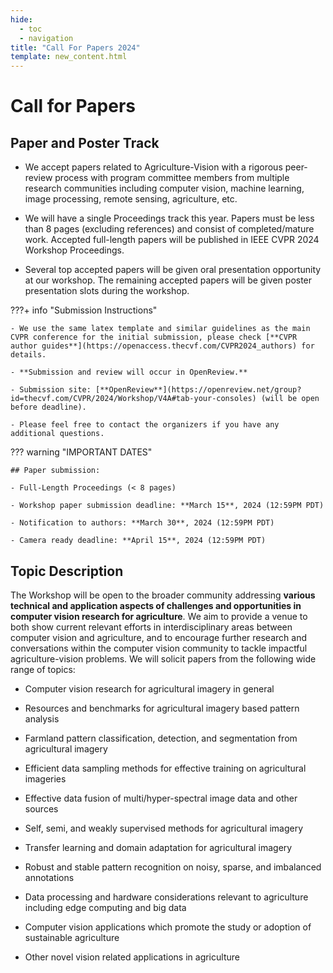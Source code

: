 ```yaml
---
hide:
  - toc
  - navigation
title: "Call For Papers 2024"
template: new_content.html
---
```


# Call for Papers
## Paper and Poster Track

- We accept papers related to Agriculture-Vision with a rigorous peer-review process with program committee members from multiple research communities including computer vision, machine learning, image processing, remote sensing, agriculture, etc.

- We will have a single Proceedings track this year.  Papers must be less than 8 pages (excluding references) and consist of completed/mature work.  Accepted full-length papers will be published in IEEE CVPR 2024 Workshop Proceedings. 

- Several top accepted papers will be given oral presentation opportunity at our workshop.  The remaining accepted papers will be given poster presentation slots during the workshop.

???+ info "Submission Instructions"

    - We use the same latex template and similar guidelines as the main CVPR conference for the initial submission, please check [**CVPR author guides**](https://openaccess.thecvf.com/CVPR2024_authors) for details.

    - **Submission and review will occur in OpenReview.**

    - Submission site: [**OpenReview**](https://openreview.net/group?id=thecvf.com/CVPR/2024/Workshop/V4A#tab-your-consoles) (will be open before deadline).

    - Please feel free to contact the organizers if you have any additional questions.

??? warning "IMPORTANT DATES"

    ## Paper submission:
    
    - Full-Length Proceedings (< 8 pages)

    - Workshop paper submission deadline: **March 15**, 2024 (12:59PM PDT)

    - Notification to authors: **March 30**, 2024 (12:59PM PDT)

    - Camera ready deadline: **April 15**, 2024 (12:59PM PDT)


## Topic Description

The Workshop will be open to the broader community addressing **various technical and application aspects of challenges and opportunities in computer vision research for agriculture**.  We aim to provide a venue to both show current relevant efforts in interdisciplinary areas between computer vision and agriculture, and to encourage further research and conversations within the computer vision community to tackle impactful agriculture-vision problems. We will solicit papers from the following wide range of topics:

  -  Computer vision research for agricultural imagery in general

  -  Resources and benchmarks for agricultural imagery based pattern analysis

  -  Farmland pattern classification, detection, and segmentation from agricultural imagery

  -  Efficient data sampling methods for effective training on agricultural imageries

  -  Effective data fusion of multi/hyper-spectral image data and other sources

  -  Self, semi, and weakly supervised methods for agricultural imagery

  -  Transfer learning and domain adaptation for agricultural imagery

  -  Robust and stable pattern recognition on noisy, sparse, and imbalanced annotations

  -  Data processing and hardware considerations relevant to agriculture including edge computing and big data

  -  Computer vision applications which promote the study or adoption of sustainable agriculture

  -  Other novel vision related applications in agriculture


